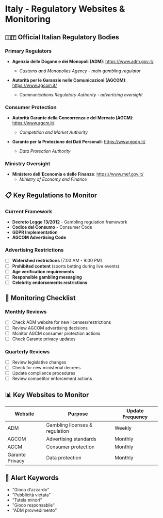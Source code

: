 # Italy - Regulatory Websites & Monitoring

## 🇮🇹 **Official Italian Regulatory Bodies**

### Primary Regulators
- **Agenzia delle Dogane e dei Monopoli (ADM)**: https://www.adm.gov.it/
  - *Customs and Monopolies Agency - main gambling regulator*

- **Autorità per le Garanzie nelle Comunicazioni (AGCOM)**: https://www.agcom.it/
  - *Communications Regulatory Authority - advertising oversight*

### Consumer Protection
- **Autorità Garante della Concorrenza e del Mercato (AGCM)**: https://www.agcm.it/
  - *Competition and Market Authority*

- **Garante per la Protezione dei Dati Personali**: https://www.gpdp.it/
  - *Data Protection Authority*

### Ministry Oversight
- **Ministero dell'Economia e delle Finanze**: https://www.mef.gov.it/
  - *Ministry of Economy and Finance*

## 📋 **Key Regulations to Monitor**

### Current Framework
- **Decreto Legge 13/2012** - Gambling regulation framework
- **Codice del Consumo** - Consumer Code
- **GDPR Implementation**
- **AGCOM Advertising Code**

### Advertising Restrictions
- [ ] **Watershed restrictions** (7:00 AM - 9:00 PM)
- [ ] **Prohibited content** (sports betting during live events)
- [ ] **Age verification requirements**
- [ ] **Responsible gambling messaging**
- [ ] **Celebrity endorsements restrictions**

## 🔄 **Monitoring Checklist**

### Monthly Reviews
- [ ] Check ADM website for new licenses/restrictions
- [ ] Review AGCOM advertising decisions
- [ ] Monitor AGCM consumer protection actions
- [ ] Check Garante privacy updates

### Quarterly Reviews
- [ ] Review legislative changes
- [ ] Check for new ministerial decrees
- [ ] Update compliance procedures
- [ ] Review competitor enforcement actions

## 📊 **Key Websites to Monitor**

| Website | Purpose | Update Frequency |
|---------|---------|------------------|
| ADM | Gambling licenses & regulation | Weekly |
| AGCOM | Advertising standards | Monthly |
| AGCM | Consumer protection | Monthly |
| Garante Privacy | Data protection | Monthly |

## 🚨 **Alert Keywords**
- "Gioco d'azzardo"
- "Pubblicità vietata"
- "Tutela minori"
- "Gioco responsabile"
- "ADM provvedimento"




